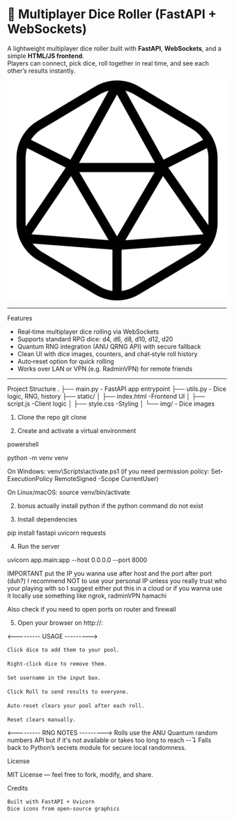 # 🎲 Multiplayer Dice Roller (FastAPI + WebSockets)

A lightweight multiplayer dice roller built with **FastAPI**, **WebSockets**, and a simple **HTML/JS frontend**.  
Players can connect, pick dice, roll together in real time, and see each other’s results instantly.

![screenshot](static/img/dice-d20.png)

---

Features
- Real‑time multiplayer dice rolling via WebSockets
- Supports standard RPG dice: d4, d6, d8, d10, d12, d20
- Quantum RNG integration (ANU QRNG API) with secure fallback
- Clean UI with dice images, counters, and chat‑style roll history
- Auto‑reset option for quick rolling
- Works over LAN or VPN (e.g. RadminVPN) for remote friends

---

Project Structure
. 
├── main.py          - FastAPI app entrypoint
├── utils.py         - Dice logic, RNG, history
├── static/
│ ├── index.html     -Frontend UI
│ ├── script.js      -Client logic
│ ├── style.css      -Styling
│ └── img/ - Dice images


1. Clone the repo git clone <!--PlaceHolder-->

2. Create and activate a virtual environment 

powershell

python -m venv venv 

On Windows: venv\Scripts\activate.ps1 (if you need permission policy: Set-ExecutionPolicy RemoteSigned -Scope CurrentUser)

On Linux/macOS: source venv/bin/activate

2. bonus actually install python if the python command do not exist

3. Install dependencies 

pip install fastapi uvicorn requests

4. Run the server 

uvicorn app.main:app --host 0.0.0.0 --port 8000

IMPORTANT put the IP you wanna use after host and the port after port (duh?) 
I recommend NOT to use your personal IP unless you really trust who your playing with
so I suggest either put this in a cloud or if you wanna use it locally use something like ngrok, radminVPN hamachi

Also check if you need to open ports on router and firewall

5. Open your browser on http://<the ip you used>:<the port you used>
    <!-- E.g. http://25.10.26.132:8080 -->

<--------- USAGE --------->

    Click dice to add them to your pool.

    Right‑click dice to remove them.

    Set username in the input box.

    Click Roll to send results to everyone.

    Auto‑reset clears your pool after each roll.

    Reset clears manually.

<--------- RNG NOTES --------->
    Rolls use the ANU Quantum random numbers API but if it's not available or takes too long to reach --↴
    Falls back to Python’s secrets module for secure local randomness.

License

MIT License — feel free to fork, modify, and share.

Credits

    Built with FastAPI + Uvicorn
    Dice icons from open‑source graphics